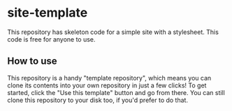 # site-template
This repository has skeleton code for a simple site with a stylesheet. This code is free for anyone to use.

## How to use
This repository is a handy "template repository", which means you can clone its contents into your own repository in just a few clicks! To get started, click the "Use this template" button and go from there. You can still clone this repository to your disk too, if you'd prefer to do that.
